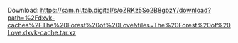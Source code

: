 Download: https://sam.nl.tab.digital/s/oZRKz5So2B8gbzY/download?path=%2Fdxvk-caches%2FThe%20Forest%20of%20Love&files=The%20Forest%20of%20Love.dxvk-cache.tar.xz
